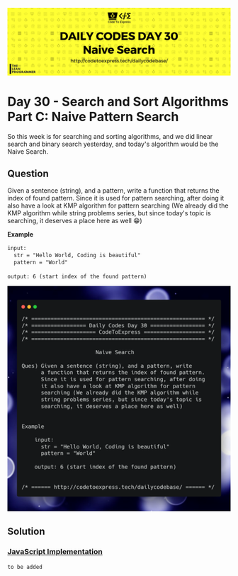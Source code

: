 ![cover](./cover.png)

# Day 30 - Search and Sort Algorithms Part C: Naive Pattern Search

So this week is for searching and sorting algorithms, and we did linear search and binary search yesterday, and today's algorithm would be the Naive Search.

## Question

Given a sentence (string), and a pattern, write a function that returns the index of found pattern. Since it is used for pattern searching, after doing it also have a look at KMP algorithm for pattern searching (We already did the KMP algorithm while string problems series, but since today's topic is searching, it deserves a place here as well 😁)

**Example**

```
input: 
  str = "Hello World, Coding is beautiful"
  pattern = "World"

output: 6 (start index of the found pattern)
```

![ques](./ques.png)

## Solution

### [JavaScript Implementation](./JavaScript/binary.js)

```js
to be added
```